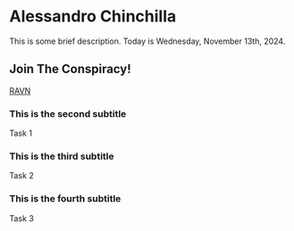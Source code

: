 # Alessandro Chinchilla

This is some brief description. Today is Wednesday, November 13th, 2024.

## Join The Conspiracy!

<a href="https://ravn.co">RAVN</a>

### This is the second subtitle

Task 1

### This is the third subtitle

Task 2

### This is the fourth subtitle

Task 3
